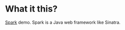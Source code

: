 # What it this?

[Spark](http://www.sparkjava.com/) demo. Spark is a Java web framework like Sinatra.
